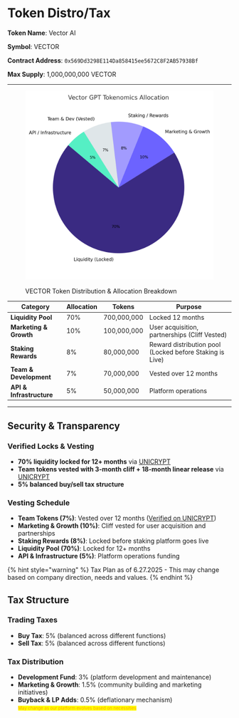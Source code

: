 # Token Distro/Tax

**Token Name**: Vector AI

**Symbol**: VECTOR

**Contract Address**: `0x569Dd3298E114Da858415ee5672C8F2AB57938Bf`

**Max Supply**: 1,000,000,000 VECTOR

***

<figure><img src="../assets/vector_gpt_tokenomics_pie.png" alt="VECTOR Token Allocation" width="563"><figcaption><p>VECTOR Token Distribution &#x26; Allocation Breakdown</p></figcaption></figure>

| Category                 | Allocation | Tokens      | Purpose                                                  |
| ------------------------ | ---------- | ----------- | -------------------------------------------------------- |
| **Liquidity Pool**       | 70%        | 700,000,000 | Locked 12 months                                         |
| **Marketing & Growth**   | 10%        | 100,000,000 | User acquisition, partnerships (Cliff Vested)            |
| **Staking Rewards**      | 8%         | 80,000,000  | Reward distribution pool (Locked before Staking is Live) |
| **Team & Development**   | 7%         | 70,000,000  | Vested over 12 months                                    |
| **API & Infrastructure** | 5%         | 50,000,000  | Platform operations                                      |

***

## Security & Transparency

### Verified Locks & Vesting

* **70% liquidity locked for 12+ months** via [UNICRYPT](https://app.uncx.network/lockers/univ2/chain/1/address/0x0a52a68f468719c8ab0bb1c083040c051480680e/lock/0x663a5c229c09b049e36dcc11a9b0d4a8eb9db2140x0a52a68f468719c8ab0bb1c083040c051480680e0)
* **Team tokens vested with 3-month cliff + 18-month linear release** via [UNICRYPT](https://app.uncx.network/lockers/token/chain/1/address/0x569dd3298e114da858415ee5672c8f2ab57938bf)
* **5% balanced buy/sell tax structure**

### Vesting Schedule

* **Team Tokens (7%)**: Vested over 12 months ([Verified on UNICRYPT](https://app.uncx.network/lockers/token/chain/1/address/0x569dd3298e114da858415ee5672c8f2ab57938bf))
* **Marketing & Growth (10%)**: Cliff vested for user acquisition and partnerships
* **Staking Rewards (8%)**: Locked before staking platform goes live
* **Liquidity Pool (70%)**: Locked for 12+ months
* **API & Infrastructure (5%)**: Platform operations funding



{% hint style="warning" %}
Tax Plan as of 6.27.2025 - This may change based on company direction, needs and values.
{% endhint %}

## Tax Structure

### Trading Taxes

* **Buy Tax**: 5% (balanced across different functions)
* **Sell Tax**: 5% (balanced across different functions)

### Tax Distribution

* **Development Fund**: 3% (platform development and maintenance)
* **Marketing & Growth**: 1.5% (community building and marketing initiatives)
* **Buyback & LP Adds**: 0.5% (deflationary mechanism)\
  <sup><sub><mark style="color:orange;">May change as our platform evolves based on necessities<mark style="color:orange;"><sub></sup>
